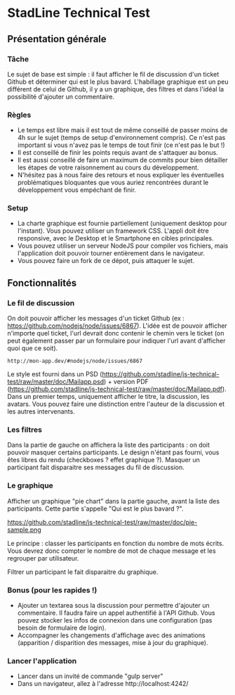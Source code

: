 # StadLine Technical Test

## Présentation générale

### Tâche

Le sujet de base est simple : il faut afficher le fil de discussion d'un ticket Github et déterminer qui est le plus bavard. L'habillage graphique est un peu différent de celui de Github, il y a un graphique, des filtres et dans l'idéal la possibilité d'ajouter un commentaire.

### Règles

* Le temps est libre mais il est tout de même conseillé de passer moins de 4h sur le sujet (temps de setup d'environnement compris). Ce n'est pas important si vous n'avez pas le temps de tout finir (ce n'est pas le but !)
* Il est conseillé de finir les points requis avant de s'attaquer au bonus.
* Il est aussi conseillé de faire un maximum de commits pour bien détailler les étapes de votre raisonnement au cours du développement.
* N'hésitez pas à nous faire des retours et nous expliquer les éventuelles problématiques bloquantes que vous auriez rencontrées durant le développement vous empéchant de finir.

### Setup

* La charte graphique est fournie partiellement (uniquement desktop pour l'instant). Vous pouvez utiliser un framework CSS. L'appli doit être responsive, avec le Desktop et le Smartphone en cibles principales.
* Vous pouvez utiliser un serveur NodeJS pour compiler vos fichiers, mais l'application doit pouvoir tourner entièrement dans le navigateur.
* Vous pouvez faire un fork de ce dépot, puis attaquer le sujet.

## Fonctionnalités

### Le fil de discussion

On doit pouvoir afficher les messages d'un ticket Github (ex : https://github.com/nodejs/node/issues/6867). L'idée est de pouvoir afficher n'importe quel ticket, l'url devrait donc contenir le chemin vers le ticket (on peut également passer par un formulaire pour indiquer l'url avant d'afficher quoi que ce soit).

```
http://mon-app.dev/#nodejs/node/issues/6867
```

Le style est fourni dans un PSD (https://github.com/stadline/js-technical-test/raw/master/doc/Mailapp.psd) + version PDF (https://github.com/stadline/js-technical-test/raw/master/doc/Mailapp.pdf).
Dans un premier temps, uniquement afficher le titre, la discussion, les avatars. Vous pouvez faire une distinction entre l'auteur de la discussion et les autres intervenants.

### Les filtres

Dans la partie de gauche on affichera la liste des participants : on doit pouvoir masquer certains participants. Le design n'étant pas fourni, vous êtes libres du rendu (checkboxes ? effet graphique ?). Masquer un participant fait disparaitre ses messages du fil de discussion.

### Le graphique

Afficher un graphique "pie chart" dans la partie gauche, avant la liste des participants. Cette partie s'appelle "Qui est le plus bavard ?".

https://github.com/stadline/js-technical-test/raw/master/doc/pie-sample.png

Le principe : classer les participants en fonction du nombre de mots écrits. Vous devrez donc compter le nombre de mot de chaque message et les regrouper par utilisateur.

Filtrer un participant le fait disparaitre du graphique.

### Bonus (pour les rapides !)

 * Ajouter un textarea sous la discussion pour permettre d'ajouter un commentaire. Il faudra faire un appel authentifié à l'API Github. Vous pouvez stocker les infos de connexion dans une configuration (pas besoin de formulaire de login).
 * Accompagner les changements d'affichage avec des animations (apparition / disparition des messages, mise à jour du graphique).

### Lancer l'application

* Lancer dans un invité de commande "gulp server"
* Dans un navigateur, allez à l'adresse http://localhost:4242/
